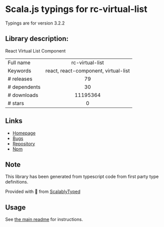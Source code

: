 
# Scala.js typings for rc-virtual-list

Typings are for version 3.2.2

## Library description:
React Virtual List Component

|                    |                 |
| ------------------ | :-------------: |
| Full name          | rc-virtual-list |
| Keywords           | react, react-component, virtual-list |
| # releases         | 79 |
| # dependents       | 30 |
| # downloads        | 11195364 |
| # stars            | 0 |

## Links
- [Homepage](https://github.com/react-component/virtual-list)
- [Bugs](https://github.com/react-component/virtual-list/issues)
- [Repository](https://github.com/react-component/virtual-list)
- [Npm](https://www.npmjs.com/package/rc-virtual-list)
    


## Note
This library has been generated from typescript code from first party type definitions.

Provided with :purple_heart: from [ScalablyTyped](https://github.com/oyvindberg/ScalablyTyped)

## Usage
See [the main readme](../../readme.md) for instructions.


